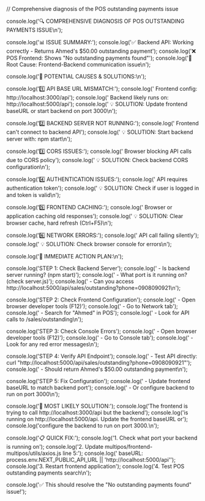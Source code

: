 // Comprehensive diagnosis of the POS outstanding payments issue

console.log('🔍 COMPREHENSIVE DIAGNOSIS OF POS OUTSTANDING PAYMENTS ISSUE\n');

console.log('📊 ISSUE SUMMARY:');
console.log('✅ Backend API: Working correctly - Returns Ahmed\'s $50.00 outstanding payment');
console.log('❌ POS Frontend: Shows "No outstanding payments found"');
console.log('🎯 Root Cause: Frontend-Backend communication issue\n');

console.log('🔧 POTENTIAL CAUSES & SOLUTIONS:\n');

console.log('1️⃣ API BASE URL MISMATCH:');
console.log('   Frontend config: http://localhost:3000/api');
console.log('   Backend likely runs on: http://localhost:5000/api');
console.log('   💡 SOLUTION: Update frontend baseURL or start backend on port 3000\n');

console.log('2️⃣ BACKEND SERVER NOT RUNNING:');
console.log('   Frontend can\'t connect to backend API');
console.log('   💡 SOLUTION: Start backend server with: npm start\n');

console.log('3️⃣ CORS ISSUES:');
console.log('   Browser blocking API calls due to CORS policy');
console.log('   💡 SOLUTION: Check backend CORS configuration\n');

console.log('4️⃣ AUTHENTICATION ISSUES:');
console.log('   API requires authentication token');
console.log('   💡 SOLUTION: Check if user is logged in and token is valid\n');

console.log('5️⃣ FRONTEND CACHING:');
console.log('   Browser or application caching old responses');
console.log('   💡 SOLUTION: Clear browser cache, hard refresh (Ctrl+F5)\n');

console.log('6️⃣ NETWORK ERRORS:');
console.log('   API call failing silently');
console.log('   💡 SOLUTION: Check browser console for errors\n');

console.log('🚀 IMMEDIATE ACTION PLAN:\n');

console.log('STEP 1: Check Backend Server');
console.log('   - Is backend server running? (npm start)');
console.log('   - What port is it running on? (check server.js)');
console.log('   - Can you access http://localhost:5000/api/sales/outstanding?phone=0908090921\n');

console.log('STEP 2: Check Frontend Configuration');
console.log('   - Open browser developer tools (F12)');
console.log('   - Go to Network tab');
console.log('   - Search for "Ahmed" in POS');
console.log('   - Look for API calls to /sales/outstanding\n');

console.log('STEP 3: Check Console Errors');
console.log('   - Open browser developer tools (F12)');
console.log('   - Go to Console tab');
console.log('   - Look for any red error messages\n');

console.log('STEP 4: Verify API Endpoint');
console.log('   - Test API directly: curl "http://localhost:5000/api/sales/outstanding?phone=0908090921"');
console.log('   - Should return Ahmed\'s $50.00 outstanding payment\n');

console.log('STEP 5: Fix Configuration');
console.log('   - Update frontend baseURL to match backend port');
console.log('   - Or configure backend to run on port 3000\n');

console.log('🎯 MOST LIKELY SOLUTION:');
console.log('The frontend is trying to call http://localhost:3000/api but the backend');
console.log('is running on http://localhost:5000/api. Update the frontend baseURL or');
console.log('configure the backend to run on port 3000.\n');

console.log('📋 QUICK FIX:');
console.log('1. Check what port your backend is running on');
console.log('2. Update multipos/frontend-multipos/utils/axios.js line 5:');
console.log('   baseURL: process.env.NEXT_PUBLIC_API_URL || \'http://localhost:5000/api\'');
console.log('3. Restart frontend application');
console.log('4. Test POS outstanding payments search\n');

console.log('✅ This should resolve the "No outstanding payments found" issue!');
